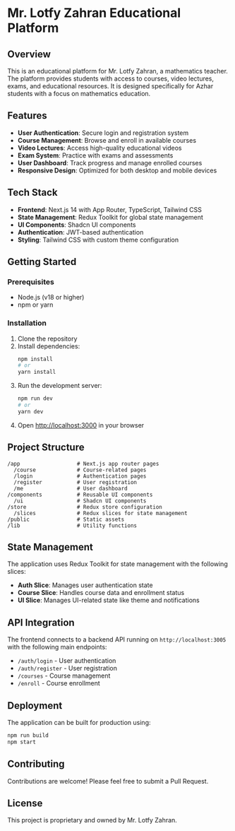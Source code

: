 # Mr. Lotfy Zahran Educational Platform

## Overview

This is an educational platform for Mr. Lotfy Zahran, a mathematics teacher. The platform provides students with access to courses, video lectures, exams, and educational resources. It is designed specifically for Azhar students with a focus on mathematics education.

## Features

- **User Authentication**: Secure login and registration system
- **Course Management**: Browse and enroll in available courses
- **Video Lectures**: Access high-quality educational videos
- **Exam System**: Practice with exams and assessments
- **User Dashboard**: Track progress and manage enrolled courses
- **Responsive Design**: Optimized for both desktop and mobile devices

## Tech Stack

- **Frontend**: Next.js 14 with App Router, TypeScript, Tailwind CSS
- **State Management**: Redux Toolkit for global state management
- **UI Components**: Shadcn UI components
- **Authentication**: JWT-based authentication
- **Styling**: Tailwind CSS with custom theme configuration

## Getting Started

### Prerequisites

- Node.js (v18 or higher)
- npm or yarn

### Installation

1. Clone the repository
2. Install dependencies:
   ```bash
   npm install
   # or
   yarn install
   ```
3. Run the development server:
   ```bash
   npm run dev
   # or
   yarn dev
   ```
4. Open [http://localhost:3000](http://localhost:3000) in your browser

## Project Structure

```
/app                  # Next.js app router pages
  /course             # Course-related pages
  /login              # Authentication pages
  /register           # User registration
  /me                 # User dashboard
/components           # Reusable UI components
  /ui                 # Shadcn UI components
/store                # Redux store configuration
  /slices             # Redux slices for state management
/public               # Static assets
/lib                  # Utility functions
```

## State Management

The application uses Redux Toolkit for state management with the following slices:

- **Auth Slice**: Manages user authentication state
- **Course Slice**: Handles course data and enrollment status
- **UI Slice**: Manages UI-related state like theme and notifications

## API Integration

The frontend connects to a backend API running on `http://localhost:3005` with the following main endpoints:

- `/auth/login` - User authentication
- `/auth/register` - User registration
- `/courses` - Course management
- `/enroll` - Course enrollment

## Deployment

The application can be built for production using:

```bash
npm run build
npm start
```

## Contributing

Contributions are welcome! Please feel free to submit a Pull Request.

## License

This project is proprietary and owned by Mr. Lotfy Zahran.
